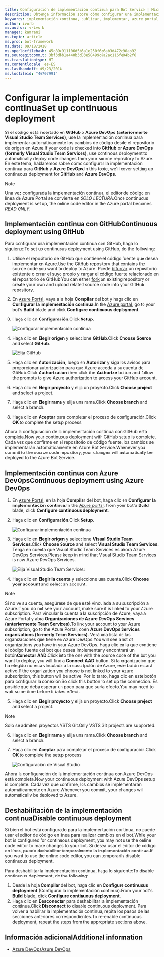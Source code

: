 ```yaml
---
title: Configuración de implementación continua para Bot Service | Microsoft Docs
description: Obtenga información sobre cómo configurar una implementación continua desde el control de código fuente para una instancia de Bot Service.
keywords: implementación continua, publicar, implementar, azure portal
author: ivorb
ms.author: v-ivorb
manager: kamrani
ms.topic: article
ms.prod: bot-framework
ms.date: 09/18/2018
ms.openlocfilehash: 45c89c911106d5b6a1e250f6e6ab3d472c90ab92
ms.sourcegitcommit: 3bf3dbb1a440b3d83e58499c6a2ac116fe04b2f6
ms.translationtype: HT
ms.contentlocale: es-ES
ms.lasthandoff: 09/23/2018
ms.locfileid: "46707991"
---
```

# <a name="set-up-continuous-deployment"></a><span data-ttu-id="df902-104">Configurar la implementación continua</span><span class="sxs-lookup"><span data-stu-id="df902-104">Set up continuous deployment</span></span>
<span data-ttu-id="df902-105">Si el código está insertado en **GitHub** o **Azure DevOps (anteriormente Visual Studio Team Services)**, use la implementación continua para implementar automáticamente los cambios de código desde el repositorio de origen en Azure.</span><span class="sxs-lookup"><span data-stu-id="df902-105">If your code is checked into **GitHub** or **Azure DevOps (formerly Visual Studio Team Services)**, use continous deployment to automatically deploy code changes from your source repository to Azure.</span></span> <span data-ttu-id="df902-106">En este tema, hablaremos sobre cómo configurar la implementación continua para **GitHub** y **Azure DevOps**.</span><span class="sxs-lookup"><span data-stu-id="df902-106">In this topic, we'll cover setting up continuous deployment for **GitHub** and **Azure DevOps**.</span></span>

> [!NOTE]
> <span data-ttu-id="df902-107">Una vez configurada la implementación continua, el editor de código en línea de Azure Portal se convierte en *SOLO LECTURA*.</span><span class="sxs-lookup"><span data-stu-id="df902-107">Once continuous deployment is set up, the online code editor in the Azure portal becomes *READ ONLY*.</span></span>

## <a name="continuous-deployment-using-github"></a><span data-ttu-id="df902-108">Implementación continua con GitHub</span><span class="sxs-lookup"><span data-stu-id="df902-108">Continuous deployment using GitHub</span></span>

<span data-ttu-id="df902-109">Para configurar una implementación continua con GitHub, haga lo siguiente:</span><span class="sxs-lookup"><span data-stu-id="df902-109">To set up continuous deployment using GitHub, do the following:</span></span>

1. <span data-ttu-id="df902-110">Utilice el repositorio de GitHub que contiene el código fuente que desea implementar en Azure.</span><span class="sxs-lookup"><span data-stu-id="df902-110">Use the GitHub repository that contains the source code you want to deploy to Azure.</span></span> <span data-ttu-id="df902-111">Puede [bifurcar](https://help.github.com/articles/fork-a-repo/) un repositorio existente o crear el suyo propio y cargar el código fuente relacionado en el repositorio de GitHub.</span><span class="sxs-lookup"><span data-stu-id="df902-111">You can either [fork](https://help.github.com/articles/fork-a-repo/) an existing repository or create your own and upload related source code into your GitHub repository.</span></span>
2. <span data-ttu-id="df902-112">En [Azure Portal](https://portal.azure.com), vaya a la hoja **Compilar** del bot y haga clic en **Configurar la implementación continua**.</span><span class="sxs-lookup"><span data-stu-id="df902-112">In the [Azure portal](https://portal.azure.com), go to your bot's **Build** blade and click **Configure continuous deployment**.</span></span> 
3. <span data-ttu-id="df902-113">Haga clic en **Configuración**.</span><span class="sxs-lookup"><span data-stu-id="df902-113">Click **Setup**.</span></span>
   
   ![Configurar implementación continua](~/media/azure-bot-build/continuous-deployment-setup.png)

4. <span data-ttu-id="df902-115">Haga clic en **Elegir origen** y seleccione **GitHub**.</span><span class="sxs-lookup"><span data-stu-id="df902-115">Click **Choose Source** and select **GitHub**.</span></span>

   ![Elija GitHub](~/media/azure-bot-build/continuous-deployment-setup-github.png)

5. <span data-ttu-id="df902-117">Haga clic en **Autorización**, luego en **Autorizar** y siga los avisos para proporcionar autorización para que Azure acceda a su cuenta de GitHub.</span><span class="sxs-lookup"><span data-stu-id="df902-117">Click **Authorization** then click the **Authorize** button and follow the prompts to give Azure authorization to access your GitHub account.</span></span>

6. <span data-ttu-id="df902-118">Haga clic en **Elegir proyecto** y elija un proyecto.</span><span class="sxs-lookup"><span data-stu-id="df902-118">Click **Choose project** and select a project.</span></span>

7. <span data-ttu-id="df902-119">Haga clic en **Elegir rama** y elija una rama.</span><span class="sxs-lookup"><span data-stu-id="df902-119">Click **Choose branch** and select a branch.</span></span>

8. <span data-ttu-id="df902-120">Haga clic en **Aceptar** para completar el proceso de configuración.</span><span class="sxs-lookup"><span data-stu-id="df902-120">Click **OK** to complete the setup process.</span></span>

<span data-ttu-id="df902-121">Ahora la configuración de la implementación continua con GitHub está completa.</span><span class="sxs-lookup"><span data-stu-id="df902-121">Now your continuous deployment with GitHub setup is complete.</span></span> <span data-ttu-id="df902-122">Cada vez que confirme en el repositorio de código fuente, los cambios se implementarán automáticamente en Azure Bot Service.</span><span class="sxs-lookup"><span data-stu-id="df902-122">Whenever you commit to the source code repository, your changes will automatically be deployed to the Azure Bot Service.</span></span>

## <a name="continuous-deployment-using-azure-devops"></a><span data-ttu-id="df902-123">Implementación continua con Azure DevOps</span><span class="sxs-lookup"><span data-stu-id="df902-123">Continuous deployment using Azure DevOps</span></span>

1. <span data-ttu-id="df902-124">En [Azure Portal](https://portal.azure.com), en la hoja **Compilar** del bot, haga clic en **Configurar la implementación continua**.</span><span class="sxs-lookup"><span data-stu-id="df902-124">In the [Azure portal](https://portal.azure.com), from your bot's **Build** blade, click **Configure continuous deployment**.</span></span> 
2. <span data-ttu-id="df902-125">Haga clic en **Configuración**.</span><span class="sxs-lookup"><span data-stu-id="df902-125">Click **Setup**.</span></span>
   
   ![Configurar implementación continua](~/media/azure-bot-build/continuous-deployment-setup.png)

3. <span data-ttu-id="df902-127">Haga clic en **Elegir origen** y seleccione **Visual Studio Team Services**.</span><span class="sxs-lookup"><span data-stu-id="df902-127">Click **Choose Source** and select **Visual Studio Team Services**.</span></span> <span data-ttu-id="df902-128">Tenga en cuenta que Visual Studio Team Services es ahora Azure DevOps Services.</span><span class="sxs-lookup"><span data-stu-id="df902-128">Please keep in mind that Visual Studio Team Services is now Azure DevOps Services.</span></span>

   ![Elija Visual Studio Team Services:](~/media/azure-bot-build/continuous-deployment-setup-vs.png)

4. <span data-ttu-id="df902-130">Haga clic en **Elegir la cuenta** y seleccione una cuenta.</span><span class="sxs-lookup"><span data-stu-id="df902-130">Click **Choose your account** and select an account.</span></span>

> [!NOTE]
> <span data-ttu-id="df902-131">Si no ve su cuenta, asegúrese de que esté vinculada a su suscripción a Azure.</span><span class="sxs-lookup"><span data-stu-id="df902-131">If you do not see your account, make sure it is linked to your Azure subscription.</span></span> <span data-ttu-id="df902-132">Para vincular la cuenta a la suscripción de Azure, vaya a Azure Portal y abra **Organizaciones de Azure DevOps Services (anteriormente Team Services)**.</span><span class="sxs-lookup"><span data-stu-id="df902-132">To link your account to your Azure subscription, go to the Azure Portal, open **Azure DevOps Services organizations (formerly Team Services)**.</span></span> <span data-ttu-id="df902-133">Verá una lista de las organizaciones que tiene en Azure DevOps.</span><span class="sxs-lookup"><span data-stu-id="df902-133">You will see a list of organizations you have in your Azure DevOps.</span></span> <span data-ttu-id="df902-134">Haga clic en la que contiene el código fuente del bot que desea implementar y encontrará un botón**Conectar AAD**.</span><span class="sxs-lookup"><span data-stu-id="df902-134">Click into the one with the source code of the bot you want to deploy, you will find a **Connect AAD** button.</span></span> <span data-ttu-id="df902-135">Si la organización que ha elegido no está vinculada a la suscripción de Azure, este botón estará activo.</span><span class="sxs-lookup"><span data-stu-id="df902-135">If the organization you choose is not linked to your Azure subscription, this button will be active.</span></span> <span data-ttu-id="df902-136">Por lo tanto, haga clic en este botón para configurar la conexión.</span><span class="sxs-lookup"><span data-stu-id="df902-136">So click this button to set up the connection.</span></span> <span data-ttu-id="df902-137">Es posible que deba esperar un poco para que surta efecto.</span><span class="sxs-lookup"><span data-stu-id="df902-137">You may need to wait some time before it takes effect.</span></span>

5. <span data-ttu-id="df902-138">Haga clic en **Elegir proyecto** y elija un proyecto.</span><span class="sxs-lookup"><span data-stu-id="df902-138">Click **Choose project** and select a project.</span></span>

> [!NOTE]
> <span data-ttu-id="df902-139">Solo se admiten proyectos VSTS Git.</span><span class="sxs-lookup"><span data-stu-id="df902-139">Only VSTS Git projects are supported.</span></span>

6. <span data-ttu-id="df902-140">Haga clic en **Elegir rama** y elija una rama.</span><span class="sxs-lookup"><span data-stu-id="df902-140">Click **Choose branch** and select a branch.</span></span>
7. <span data-ttu-id="df902-141">Haga clic en **Aceptar** para completar el proceso de configuración.</span><span class="sxs-lookup"><span data-stu-id="df902-141">Click **OK** to complete the setup process.</span></span>

   ![Configuración de Visual Studio](~/media/azure-bot-build/continuous-deployment-setup-vs-configuration.png)

<span data-ttu-id="df902-143">Ahora la configuración de la implementación continua con Azure DevOps está completa.</span><span class="sxs-lookup"><span data-stu-id="df902-143">Now your continuous deployment with Azure DevOps setup is complete.</span></span> <span data-ttu-id="df902-144">Cada vez que confirme, los cambios se implementarán automáticamente en Azure.</span><span class="sxs-lookup"><span data-stu-id="df902-144">Whenever you commit, your changes will automatically be deployed to Azure.</span></span>

## <a name="disable-continuous-deployment"></a><span data-ttu-id="df902-145">Deshabilitación de la implementación continua</span><span class="sxs-lookup"><span data-stu-id="df902-145">Disable continuous deployment</span></span>

<span data-ttu-id="df902-146">Si bien el bot está configurado para la implementación continua, no puede usar el editor de código en línea para realizar cambios en el bot.</span><span class="sxs-lookup"><span data-stu-id="df902-146">While your bot is configured for continuous deployment, you may not use the online code editor to make changes to your bot.</span></span> <span data-ttu-id="df902-147">Si desea usar el editor de código en línea, puede deshabilitar temporalmente la implementación continua.</span><span class="sxs-lookup"><span data-stu-id="df902-147">If you want to use the online code editor, you can temporarily disable continuous deployment.</span></span>

<span data-ttu-id="df902-148">Para deshabilitar la implementación continua, haga lo siguiente:</span><span class="sxs-lookup"><span data-stu-id="df902-148">To disable continuous deployment, do the following:</span></span>

1. <span data-ttu-id="df902-149">Desde la hoja **Compilar** del bot, haga clic en **Configure continuous deployment** (Configurar la implementación continua).</span><span class="sxs-lookup"><span data-stu-id="df902-149">From your bot's **Build** blade, click **Configure continuous deployment**.</span></span> 
2. <span data-ttu-id="df902-150">Haga clic en **Desconectar** para deshabilitar la implementación continua.</span><span class="sxs-lookup"><span data-stu-id="df902-150">Click **Disconnect** to disable continuous deployment.</span></span> <span data-ttu-id="df902-151">Para volver a habilitar la implementación continua, repita los pasos de las secciones anteriores correspondientes.</span><span class="sxs-lookup"><span data-stu-id="df902-151">To re-enable continuous deployment, repeat the steps from the appropriate sections above.</span></span>

## <a name="additional-information"></a><span data-ttu-id="df902-152">Información adicional</span><span class="sxs-lookup"><span data-stu-id="df902-152">Additional information</span></span>
- [<span data-ttu-id="df902-153">Azure DevOps</span><span class="sxs-lookup"><span data-stu-id="df902-153">Azure DevOps</span></span>](https://docs.microsoft.com/en-us/azure/devops/?view=vsts)

